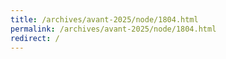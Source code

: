 ```yaml
---
title: /archives/avant-2025/node/1804.html
permalink: /archives/avant-2025/node/1804.html
redirect: /
---
```

